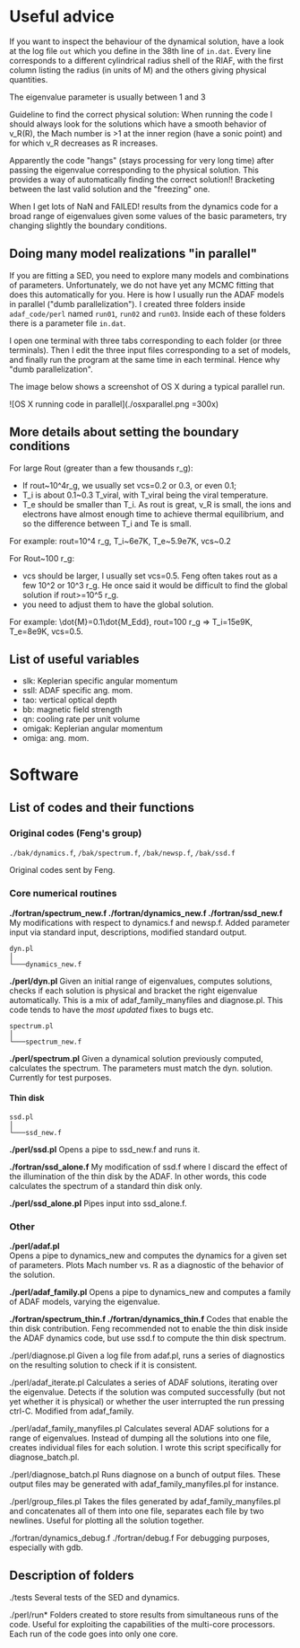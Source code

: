 # Useful advice 

If you want to inspect the behaviour of the dynamical solution,  have a look at the log file `out` which you define in the 38th line of `in.dat`. Every line corresponds to a different cylindrical radius shell of the RIAF, with the first column listing the radius (in units of M) and the others giving physical quantities.

The eigenvalue parameter is usually between 1 and 3
 
Guideline to find the correct physical solution:
When running the code I should always look for the solutions which have a smooth behavior of v_R(R), the Mach number is >1 at the inner region (have a sonic point) and for which v_R decreases as R increases. 

Apparently the code "hangs" (stays processing for very long time) after passing the eigenvalue corresponding to the physical solution. This provides a way of automatically finding the correct solution!! Bracketing between the last valid solution and the "freezing" one.

When I get lots of NaN and FAILED! results from the dynamics code for a broad range of eigenvalues given some values of the basic parameters, try changing slightly the boundary conditions. 

## Doing many model realizations "in parallel"

If you are fitting a SED, you need to explore many models and combinations of parameters. Unfortunately, we do not have yet any MCMC fitting that does this automatically for you. Here is how I usually run the ADAF models in parallel ("dumb parallelization"). I created three folders inside `adaf_code/perl` named `run01`, `run02` and `run03`. Inside each of these folders there is a parameter file `in.dat`. 

I open one terminal with three tabs corresponding to each folder (or three terminals). Then I edit the three input files corresponding to a set of models, and finally run the program at the same time in each terminal. Hence why "dumb parallelization".

The image below shows a screenshot of OS X during a typical parallel run. 

![OS X running code in parallel](./osxparallel.png =300x) 




## More details about setting the boundary conditions

For large Rout (greater than a few thousands r_g):
  
* If rout~10^4r_g, we usually set vcs=0.2 or 0.3, or even 0.1; 
* T_i is about 0.1~0.3 T_viral, with T_viral being the viral temperature.
* T_e should be smaller than T_i. As rout is great, v_R is small, the ions and electrons have almost enough time to achieve thermal equilibrium, and so the difference between T_i and Te is small.

For example: rout=10^4 r_g,  T_i~6e7K, T_e~5.9e7K,  vcs~0.2
    
For Rout~100 r_g:

* vcs should be larger,  I usually set vcs=0.5. Feng often takes rout as a few 10^2 or 10^3 r_g. He once said it would be difficult to find the global solution if rout>=10^5 r_g.
* you need to adjust them to have the global solution. 

For example: \dot{M}=0.1\dot{M_Edd}, rout=100 r_g => T_i=15e9K, T_e=8e9K, vcs=0.5.

## List of useful variables

 - slk: Keplerian specific angular momentum
 - ssll: ADAF specific ang. mom.
 - tao: vertical optical depth
 - bb: magnetic field strength
 - qn: cooling rate per unit volume 
 - omigak: Keplerian angular momentum
 - omiga: ang. mom.




# Software 

## List of codes and their functions

### Original codes (Feng's group)

`./bak/dynamics.f`, `/bak/spectrum.f`, `/bak/newsp.f`, `/bak/ssd.f`

Original codes sent by Feng.

### Core numerical routines  

**./fortran/spectrum_new.f
./fortran/dynamics_new.f
./fortran/ssd_new.f**
  My modifications with respect to dynamics.f and newsp.f. Added parameter input via standard input, descriptions, modified standard output.

```
dyn.pl    
│
└───dynamics_new.f
```

**./perl/dyn.pl**
  Given an initial range of eigenvalues, computes solutions, checks if each solution is physical and bracket the right eigenvalue automatically. This is a mix of adaf_family_manyfiles and diagnose.pl. This code tends to have the *most updated* fixes to bugs etc.

```
spectrum.pl    
│
└───spectrum_new.f
```

**./perl/spectrum.pl**
  Given a dynamical solution previously computed, calculates the spectrum. The parameters must match the dyn. solution. Currently for test purposes.

#### Thin disk


```
ssd.pl    
│
└───ssd_new.f
```
  
**./perl/ssd.pl**
  Opens a pipe to ssd_new.f and runs it.

**./fortran/ssd_alone.f**
  My modification of ssd.f where I discard the effect of the illumination of the thin disk by the ADAF. In other words, this code calculates the spectrum of a standard thin disk only.

**./perl/ssd_alone.pl**
  Pipes input into ssd_alone.f.

### Other 

**./perl/adaf.pl**  
Opens a pipe to dynamics_new and computes the dynamics for a given set of parameters. Plots Mach number vs. R as a diagnostic of the behavior of the solution.

**./perl/adaf_family.pl**
  Opens a pipe to dynamics_new and computes a family of ADAF models, varying the eigenvalue.

**./fortran/spectrum_thin.f
./fortran/dynamics_thin.f**
  Codes that enable the thin disk contribution. Feng recommended not to enable the thin disk inside the ADAF dynamics code, but use ssd.f to compute the thin disk spectrum.

./perl/diagnose.pl
  Given a log file from adaf.pl, runs a series of diagnostics on the resulting solution to check if it is consistent.
  
./perl/adaf_iterate.pl
  Calculates a series of ADAF solutions, iterating over the eigenvalue. Detects if the solution was computed successfully (but not yet whether it is physical) or whether the user interrupted the run pressing ctrl-C. Modified from adaf_family.

./perl/adaf_family_manyfiles.pl
  Calculates several ADAF solutions for a range of eigenvalues. Instead of dumping all the solutions into one file, creates individual files for each solution. I wrote this script specifically for diagnose_batch.pl.

./perl/diagnose_batch.pl
  Runs diagnose on a bunch of output files. These output files may be generated with adaf_family_manyfiles.pl for instance.

./perl/group_files.pl
  Takes the files generated by adaf_family_manyfiles.pl and concatenates all of them into one file, separates each file by two newlines. Useful for plotting all the solution together.
  
./fortran/dynamics_debug.f
./fortran/debug.f
  For debugging purposes, especially with gdb.


## Description of folders

./tests
  Several tests of the SED and dynamics.

./perl/run*
  Folders created to store results from simultaneous runs of the code. Useful for exploiting the capabilities of the multi-core processors. Each run of the code goes into only one core.